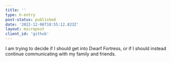 ```yaml
---
title: ''
type: h-entry
post-status: published
date: '2022-12-06T18:55:12.823Z'
layout: micropost
client_id: 'github'
---
```

I am trying to decide if I should get into Dwarf Fortress, or if I should instead continue communicating with my family and friends.
